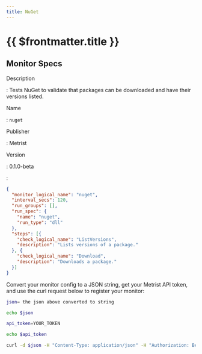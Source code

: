```yaml
---
title: NuGet
---
```


# {{ $frontmatter.title }}

## Monitor Specs

Description

: Tests NuGet to validate that packages can be downloaded and have their versions listed.

Name

: `nuget`

Publisher

: Metrist

Version

: 0.1.0-beta

: &nbsp;


<!--@include: /parts/_1.md-->


<!--@include: /parts/_2.md-->


<!--@include: /parts/_3.md-->





<!--@include: /parts/_4.md-->


```json
{
  "monitor_logical_name": "nuget",
  "interval_secs": 120,
  "run_groups": [],
  "run_spec": {
    "name": "nuget",
    "run_type": "dll"
  },
  "steps": [{
    "check_logical_name": "ListVersions",
    "description": "Lists versions of a package."
  }, {
    "check_logical_name": "Download",
    "description": "Downloads a package."
  }]
}
```




Convert your monitor config to a JSON string, get your Metrist API token, and use the curl request below to register your monitor:

```sh
json= the json above converted to string

echo $json

api_token=YOUR_TOKEN

echo $api_token

curl -d $json -H "Content-Type: application/json" -H "Authorization: Bearer $api_token" 'https://app.metrist.io/api/v0/monitor-config'

```

<!--@include: /parts/tips_api.md-->


<!--@include: /parts/_5.md-->


<!--@include: /parts/result.md-->